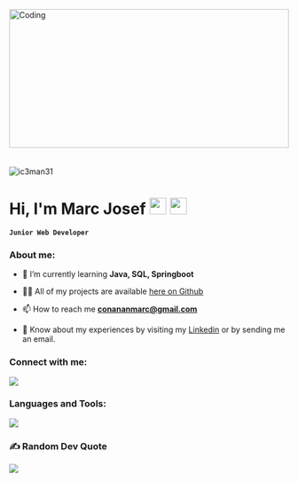 <img alt="Coding" width="100%" height="250" style="margin-bottom: 20px" src="https://media.tenor.com/vim4TWKwY5MAAAAd/discord-hacking.gif">
<p> <img src="https://komarev.com/ghpvc/?username=ic3man31&label=Profile%20views&color=0e75b6&style=flat" alt="ic3man31" /> </p>

# Hi, I'm Marc Josef  <img src="https://media.tenor.com/MofnrWSN_4QAAAAj/jango-fett-star-wars-pixels.gif" width="30"> <img src="https://media.tenor.com/Z4Ks69TQz0wAAAAi/hacker-pepe.gif" width="30">

**`Junior Web Developer`**

<h3 align="left">About me:</h3>  

- 🌱 I’m currently learning **Java, SQL, Springboot**  
  
- 👨‍💻 All of my projects are available [here on Github](https://github.com/marcjosefconanan)  
  
- 📫 How to reach me **conananmarc@gmail.com**  
  
- 📄 Know about my experiences by visiting my [Linkedin](www.linkedin.com/in/marc-josef-conanan-6a5ba6254) or by sending me an email. 
  
<h3 align="left">Connect with me:</h3>  
<p align="left">
  <a href="https://skillicons.dev">
    <img src="https://skillicons.dev/icons?i=gmail,linkedin" />
  </a>
</p>
  
<h3 align="left">Languages and Tools:</h3>  

<p align="left">
  <a href="https://skillicons.dev">
    <img src="https://skillicons.dev/icons?i=git,github,html,css,js,java,mysql,postman,vscode,idea" />
  </a>
</p>

### ✍️ Random Dev Quote
![](https://quotes-github-readme.vercel.app/api?type=horizontal&theme=radical)

